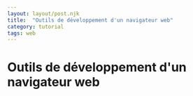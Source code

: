 ```yaml
---
layout: layout/post.njk 
title:  "Outils de développement d'un navigateur web"
category: tutorial
tags: web
---
```



# Outils de développement d'un navigateur web



